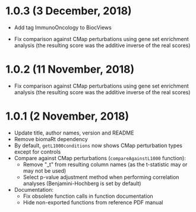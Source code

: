 # 1.0.3 (3 December, 2018)

* Add tag ImmunoOncology to BiocViews

* Fix comparison against CMap perturbations using gene set enrichment analysis 
(the resulting score was the additive inverse of the real scores)

# 1.0.2 (11 November, 2018)

* Fix comparison against CMap perturbations using gene set enrichment analysis 
(the resulting score was the additive inverse of the real scores)

# 1.0.1 (2 November, 2018)

* Update title, author names, version and README
* Remove biomaRt dependency
* By default, `getL1000conditions` now shows CMap perturbation types except for
controls
* Compare against CMap perturbations (`compareAgainstL1000` function):
    - Remove "_t" from resulting column names (as the t-statistic may or may not
    be used)
    - Select p-value adjustment method when performing correlation analyses
    (Benjamini-Hochberg is set by default)
* Documentation:
    - Fix obsolete function calls in function documentation
    - Hide non-exported functions from reference PDF manual
